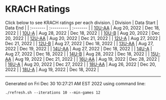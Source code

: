 # KRACH Ratings
Click below to see KRACH ratings per each division.
| Division | Data Start | Data End |
| :------- | :--------- | :------- |
| [10U-AA](scores_10U-AA.md) | Aug 20, 2022 | Dec 18, 2022 |
| [10U-A](scores_10U-A.md) | Aug 28, 2022 | Dec 18, 2022 |
| [10U-B](scores_10U-B.md) | Aug 20, 2022 | Dec 20, 2022 |
| [12U-AA](scores_12U-AA.md) | Aug 20, 2022 | Dec 21, 2022 |
| [12U-A](scores_12U-A.md) | Aug 27, 2022 | Dec 21, 2022 |
| [12U-B](scores_12U-B.md) | Aug 27, 2022 | Dec 18, 2022 |
| [13U-AA](scores_13U-AA.md) | Aug 27, 2022 | Dec 19, 2022 |
| [14U-AA](scores_14U-AA.md) | Aug 27, 2022 | Dec 18, 2022 |
| [14U-A](scores_14U-A.md) | Aug 27, 2022 | Dec 18, 2022 |
| [14U-B](scores_14U-B.md) | Aug 28, 2022 | Dec 18, 2022 |
| [15U-AA](scores_15U-AA.md) | Aug 19, 2022 | Dec 21, 2022 |
| [16U-AA](scores_16U-AA.md) | Aug 19, 2022 | Dec 28, 2022 |
| [16U-A](scores_16U-A.md) | Aug 20, 2022 | Dec 27, 2022 |
| [18U-AA](scores_18U-AA.md) | Aug 26, 2022 | Dec 20, 2022 |
| [18U-A](scores_18U-A.md) | Aug 19, 2022 | Dec 18, 2022 |

***
Generated on Fri Dec 30 10:27:21 AM EST 2022 using command line:
```
./refresh.sh --iterations 10 --min-games 12
```


